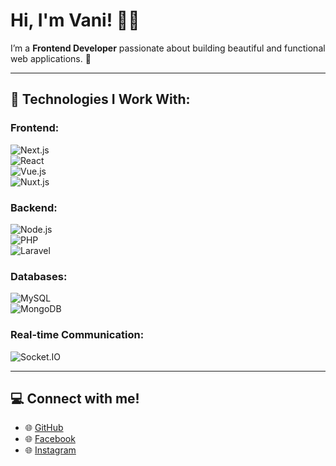 # Hi, I'm Vani! 👩‍💻

I’m a **Frontend Developer** passionate about building beautiful and functional web applications. 🚀

---

## 🌟 Technologies I Work With:

### Frontend:
![Next.js](https://skillicons.dev/icons?i=nextjs)  
![React](https://skillicons.dev/icons?i=react)  
![Vue.js](https://skillicons.dev/icons?i=vue)  
![Nuxt.js](https://skillicons.dev/icons?i=nuxtjs)  

### Backend:
![Node.js](https://skillicons.dev/icons?i=nodejs)  
![PHP](https://skillicons.dev/icons?i=php)  
![Laravel](https://skillicons.dev/icons?i=laravel)  

### Databases:
![MySQL](https://skillicons.dev/icons?i=mysql)  
![MongoDB](https://skillicons.dev/icons?i=mongodb)  

### Real-time Communication:
![Socket.IO](https://skillicons.dev/icons?i=socketio)  

---

## 💻 Connect with me!
- 🌐 [GitHub](https://github.com/vanixjnk) 
- 🌐 [Facebook](https://facebook.com/vanixjnk)
- 🌐 [Instagram](https://facebook.com/instagram)
